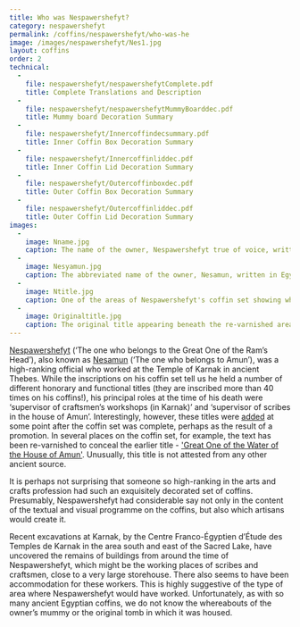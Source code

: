 ```yaml
---
title: Who was Nespawershefyt?
category: nespawershefyt
permalink: /coffins/nespawershefyt/who-was-he
image: /images/nespawershefyt/Nes1.jpg
layout: coffins
order: 2
technical:
  -
    file: nespawershefyt/nespawershefytComplete.pdf
    title: Complete Translations and Description
  -
    file: nespawershefyt/nespawershefytMummyBoarddec.pdf
    title: Mummy board Decoration Summary
  -
    file: nespawershefyt/Innercoffindecsummary.pdf
    title: Inner Coffin Box Decoration Summary
  -
    file: nespawershefyt/Innercoffinliddec.pdf
    title: Inner Coffin Lid Decoration Summary
  -
    file: nespawershefyt/Outercoffinboxdec.pdf
    title: Outer Coffin Box Decoration Summary
  -
    file: nespawershefyt/Outercoffinliddec.pdf
    title: Outer Coffin Lid Decoration Summary
images:
  -
    image: Nname.jpg
    caption: The name of the owner, Nespawershefyt true of voice, written in Egyptian hieroglyphs.
  -
    image: Nesyamun.jpg
    caption: The abbreviated name of the owner, Nesamun, written in Egyptian hieroglyphs.
  -
    image: Ntitle.jpg
    caption: One of the areas of Nespawershefyt's coffin set showing where changes have been made to his titles.
  -
    image: Originaltitle.jpg
    caption: The original title appearing beneath the re-varnished areas, which reads 'Great One of the Water of the House of Amun'.
---
```

[Nespawershefyt](/images/nespawershefyt/Nname.jpg) (‘The one who belongs to the Great One of the Ram’s Head’), also known as [Nesamun](/images/nespawershefyt/Nesyamun.jpg) (‘The one who belongs to Amun’), was a high-ranking official who worked at the Temple of Karnak in ancient Thebes. While the inscriptions on his coffin set tell us he held a number of different honorary and functional titles (they are inscribed more than 40 times on his coffins!), his principal roles at the time of his death were ‘supervisor of craftsmen’s workshops (in Karnak)’ and ‘supervisor of scribes in the house of Amun’. Interestingly, however, these titles were [added](/images/nespawershefyt/Ntitle.jpg) at some point after the coffin set was complete, perhaps as the result of a promotion. In several places on the coffin set, for example, the text has been re-varnished to conceal the earlier title - ['Great One of the Water of the House of Amun'](/images/nespawershefyt/Originaltitle.jpg). Unusually, this title is not attested from any other ancient source.

It is perhaps not surprising that someone so high-ranking in the arts and crafts profession had such an exquisitely decorated set of coffins. Presumably, Nespawershefyt had considerable say not only in the content of the textual and visual programme on the coffins, but also which artisans would create it.

Recent excavations at Karnak, by the Centre Franco-Égyptien d’Étude des Temples de Karnak in the area south and east of the Sacred Lake, have uncovered the remains of buildings from around the time of Nespawershefyt, which might be the working places of scribes and craftsmen, close to a very large storehouse. There also seems to have been accommodation for these workers. This is highly suggestive of the type of area where Nespawershefyt would have worked. Unfortunately, as with so many ancient Egyptian coffins, we do not know the whereabouts of the owner’s mummy or the original tomb in which it was housed.
